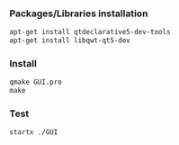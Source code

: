### Packages/Libraries installation
```diff 
apt-get install qtdeclarative5-dev-tools
apt-get install libqwt-qt5-dev
```

### Install 
```diff 
qmake GUI.pro 
make 
```

### Test
```diff 
startx ./GUI
```
